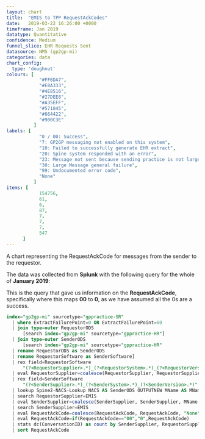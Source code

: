 ```yaml
---
layout: chart
title:  "EMIS to TPP RequestAckCodes"
date:   2019-03-22 16:26:00 +0000
timeframe: Jan 2019
datatype: Quantitative
confidence: Medium
funnel_slice: EHR Requests Sent
datasource: NMS (gp2gp-mi)
categories: data
chart_config: 
  type: 'doughnut'
colours: [
            "#FF6DA7",
            "#E8A333",
            "#4E8516",
            "#27DEE8",
            "#A35EFF",
            "#571845",
            "#664422",
            "#900C3E"
          ]
labels: [
            "0 / 00: Success",
            "7: GP2GP messaging not enabled on this system",
            "10: Failed to successfully generate EHR extract",
            "20: Spine system responded with an error",
            "23: Message not sent because sending practice is not large message compliant",
            "30: Large Message general failure",
            "99: Undocumented error code",
            "None"
          ]
items: [
            154756,
            61,
            6,
            87,
            7,
            7,
            7,
            547
      ]
---
```

A chart representing the RequestAckCode for messages from the sender to the requestor.

The data was collected from **Splunk** with the following query for the whole of **January 2019**:

This is the query that gave us information on the **RequestAckCode**, specifically where this maps **00** to **0**, as we have assumed all the 0s are a success.
```sql
index="gp2gp-mi" sourcetype="gppractice-SR"     
  | where ExtractFailurePoint=0 OR ExtractFailurePoint=60      
  | join type=outer RequestorODS        
      [search index="gp2gp-mi" sourcetype="gppractice-HR"]      
  | join type=outer SenderODS          
      [search index="gp2gp-mi" sourcetype="gppractice-HR"            
  | rename RequestorODS as SenderODS            
  | rename RequestorSoftware as SenderSoftware]     
  | rex field=RequestorSoftware        
      "(?<RequestorSupplier>.*)_(?<RequestorSystem>.*)_(?<RequestorVersion>.*)"     
  | eval RequestorSupplier=coalesce(RequestorSupplier, RequestorSupplier, "Unknown")     
  | rex field=SenderSoftware        
      "(?<SenderSupplier>.*)_(?<SenderSystem>.*)_(?<SenderVersion>.*)"     
  | lookup Spine2-NACS-Lookup NACS AS SenderODS OUTPUTNEW MName AS MName     
  | search RequestorSupplier=EMIS  
  | eval SenderSupplier=coalesce(SenderSupplier, SenderSupplier, MName, MName, "Unknown")
  | search SenderSupplier=EMIS
  | eval RequestAckCode=coalesce(RequestAckCode, RequestAckCode, "None")
  | eval RequestAckCode=if(RequestAckCode=="00","0",RequestAckCode)
  | stats dc(ConversationID) as count by SenderSupplier, RequestorSupplier, RequestAckCode 
  | sort RequestAckCode
```